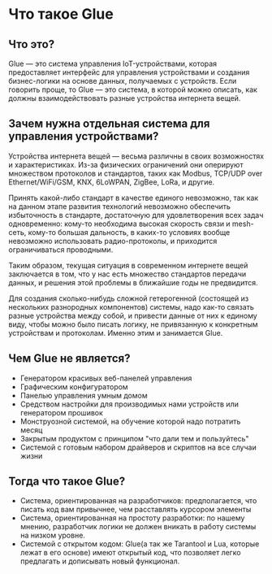 # Что такое Glue

## Что это?
Glue — это система управления IoT-устройствами, которая предоставляет интерфейс для управления устройствами и создания бизнес-логики на основе данных, получаемых с устройств.
Если говорить проще, то Glue — это система, в которой можно описать, как должны взаимодействовать разные устройства интернета вещей.

## Зачем нужна отдельная система для управления устройствами?
Устройства интернета вещей — весьма различны в своих возможностях и характеристиках. Из-за физических ограничений они оперируют множеством протоколов и стандартов, таких как Modbus, TCP/UDP over Ethernet/WiFi/GSM, KNX, 6LoWPAN, ZigBee, LoRa, и другие.

Принять какой-либо стандарт в качестве единого невозможно, так как на данном этапе развития технологий невозможно обеспечить избыточность в стандарте, достаточную для удовлетворения всех задач одновременно: кому-то необходима высокая скорость связи и mesh-сеть, кому-то большая дальность, в каких-то условиях вообще невозможно использовать радио-протоколы, и приходится ограничиваться проводными.

Таким образом, текущая ситуация в современном интернете вещей заключается в том, что у нас есть множество стандартов передачи данных, и решения этой проблемы в ближайшие годы не предвидится.

Для создания сколько-нибудь сложной гетерогенной (состоящей из нескольких разнородных компонентов) системы, надо как-то связать разные устройства между собой, и привести данные от них к единому виду, чтобы можно было писать логику, не привязанную к конкретным устройствам и протоколам. Именно этим и занимается Glue.

## Чем Glue не является?
- Генератором красивых веб-панелей управления
- Графическим конфигуратором
- Панелью управления умным домом
- Средством настройки для производимых нами устройств или генератором прошивок
- Монструозной системой, на обучение которой надо потратить месяц
- Закрытым продуктом с принципом "что дали тем и пользуйтесь"
- Системой с готовым набором драйверов и скриптов на все случаи жизни

## Тогда что такое Glue?
- Система, ориентированная на разработчиков: предполагается, что писать код вам привычнее, чем расставлять курсором элементы
- Система, ориентированная на простоту разработки: по нашему мнению, разработчик логики не должен вникать в работу системы на низком уровне.
- Системой с открытом кодом: Glue(а так же Tarantool и Lua, которые лежат в его основе) имеют открытый код, что позволяет легко предлагать и дописывать новый функционал.
